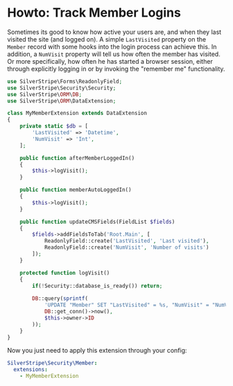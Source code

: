 # Howto: Track Member Logins

Sometimes its good to know how active your users are,
and when they last visited the site (and logged on).
A simple `LastVisited` property on the `Member` record
with some hooks into the login process can achieve this.
In addition, a `NumVisit` property will tell us how
often the member has visited. Or more specifically,
how often he has started a browser session, either through
explicitly logging in or by invoking the "remember me" functionality.


```php
use SilverStripe\Forms\ReadonlyField;
use SilverStripe\Security\Security;
use SilverStripe\ORM\DB;
use SilverStripe\ORM\DataExtension;

class MyMemberExtension extends DataExtension 
{
    private static $db = [
        'LastVisited' => 'Datetime',
        'NumVisit' => 'Int',
    ];

    public function afterMemberLoggedIn() 
    {
        $this->logVisit();
    }

    public function memberAutoLoggedIn() 
    {
        $this->logVisit();
    }

    public function updateCMSFields(FieldList $fields) 
    {
        $fields->addFieldsToTab('Root.Main', [
            ReadonlyField::create('LastVisited', 'Last visited'),
            ReadonlyField::create('NumVisit', 'Number of visits')
        ]);
    }

    protected function logVisit() 
    {
        if(!Security::database_is_ready()) return;
        
        DB::query(sprintf(
            'UPDATE "Member" SET "LastVisited" = %s, "NumVisit" = "NumVisit" + 1 WHERE "ID" = %d',
            DB::get_conn()->now(),
            $this->owner->ID
        ));
    }
}

```

Now you just need to apply this extension through your config:

```yml
SilverStripe\Security\Member:
  extensions:
    - MyMemberExtension
```
